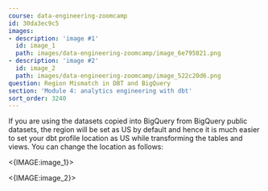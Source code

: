```yaml
---
course: data-engineering-zoomcamp
id: 30da3ec9c5
images:
- description: 'image #1'
  id: image_1
  path: images/data-engineering-zoomcamp/image_6e795821.png
- description: 'image #2'
  id: image_2
  path: images/data-engineering-zoomcamp/image_522c20d6.png
question: Region Mismatch in DBT and BigQuery
section: 'Module 4: analytics engineering with dbt'
sort_order: 3240
---
```


If you are using the datasets copied into BigQuery from BigQuery public datasets, the region will be set as US by default and hence it is much easier to set your dbt profile location as US while transforming the tables and views. You can change the location as follows:

<{IMAGE:image_1}>

<{IMAGE:image_2}>

